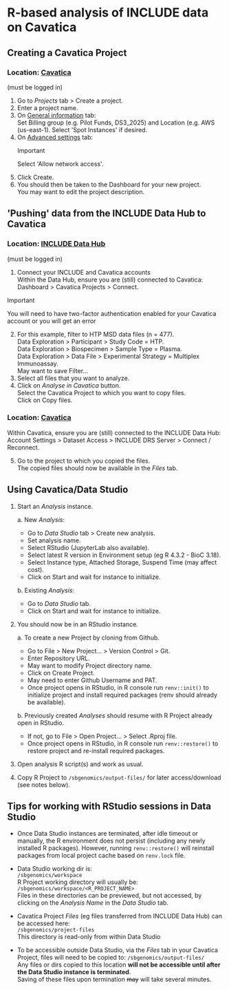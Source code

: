 # R-based analysis of INCLUDE data on Cavatica

## Creating a Cavatica Project  
### Location: [Cavatica](https://cavatica.sbgenomics.com/)  
(must be logged in)  
1. Go to *Projects* tab > Create a project.
2. Enter a project name.
3. On <ins>General information</ins> tab:  
   Set Billing group (e.g. Pilot Funds, DS3_2025) and Location (e.g. AWS (us-east-1). 
   Select 'Spot Instances' if desired. 
4. On <ins>Advanced settings</ins> tab:  
   >[!IMPORTANT]
   >Select 'Allow network access'.  
5. Click Create.
6. You should then be taken to the Dashboard for your new project.  
   You may want to edit the project description.  


## 'Pushing' data from the INCLUDE Data Hub to Cavatica  
### Location: [INCLUDE Data Hub](https://portal.includedcc.org/)  
(must be logged in)  
1. Connect your INCLUDE and Cavatica accounts  
Within the Data Hub, ensure you are (still) connected to Cavatica:   
Dashboard > Cavatica Projects > Connect. 
>[!IMPORTANT]
>You will need to have two-factor authentication enabled for your Cavatica account or you will get an error 
2. For this example, filter to HTP MSD data files (n = 477).  
   Data Exploration > Participant > Study Code = HTP.  
   Data Exploration > Biospecimen > Sample Type = Plasma.  
   Data Exploration > Data File > Experimental Strategy = Multiplex Immunoassay.  
   May want to save Filter...  
3. Select all files that you want to analyze.  
4. Click on *Analyse in Cavatica* button.  
   Select the Cavatica Project to which you want to copy files.  
   Click on Copy files.  

### Location: [Cavatica](https://cavatica.sbgenomics.com/)  
Within Cavatica, ensure you are (still) connected to the INCLUDE Data Hub:  
Account Settings > Dataset Access > INCLUDE DRS Server > Connect / Reconnect.  

5. Go to the project to which you copied the files.  
   The copied files should now be available in the *Files* tab.  

## Using Cavatica/Data Studio
1. Start an *Analysis* instance.  

   a. New *Analysis*:  
      - Go to *Data Studio* tab > Create new analysis.  
      - Set analysis name.  
      - Select RStudio (JupyterLab also available).  
      - Select latest R version in Environment setup (eg R 4.3.2 - BioC 3.18).  
      - Select Instance type, Attached Storage, Suspend Time (may affect cost).  
      - Click on Start and wait for instance to initialize.  

   b. Existing *Analysis*:  

      - Go to *Data Studio* tab.  
      - Click on Start and wait for instance to initialize.  

2. You should now be in an RStudio instance.  

   a. To create a new Project by cloning from Github. 
    
      - Go to File > New Project... > Version Control > Git.  
      - Enter Repository URL.  
      - May want to modify Project directory name.  
      - Click on Create Project.  
      - May need to enter Github Username and PAT.  
      - Once project opens in RStudio, in R console run `renv::init()` to initialize project and install required packages (renv should already be available).  

   b. Previously created *Analyses* should resume with R Project already open in RStudio.  

      - If not, go to File > Open Project... > Select .Rproj file.  
      - Once project opens in RStudio, in R console run `renv::restore()` to restore project and re-install required packages.  

3. Open analysis R script(s) and work as usual. 

4. Copy R Project to `/sbgenomics/output-files/` for later access/download (see notes below).  

## Tips for working with RStudio sessions in Data Studio
* Once Data Studio instances are terminated, after idle timeout or manually, the R environment does not persist (including any newly installed R packages).
  However, running `renv::restore()` will reinstall packages from local project cache based on `renv.lock` file.  

* Data Studio working dir is:  
  `/sbgenomics/workspace`  
  R Project working directory will usually be:  
  `/sbgenomics/workspace/<R_PROJECT_NAME>`  
  Files in these directories can be previewed, but not accessed, by clicking on the *Analysis Name* in the *Data Studio* tab.

* Cavatica Project *Files* (eg files transferred from INCLUDE Data Hub) can be accessed here:  
  `/sbgenomics/project-files`  
  This directory is read-only from within Data Studio

* To be accessible outside Data Studio, via the *Files* tab in your Cavatica Project, files will need to be copied to: 
  `/sbgenomics/output-files/`  
  Any files or dirs copied to this location **will not be accessible until after the Data Studio instance is terminated**.  
  Saving of these files upon termination ~~may~~ will take several minutes.
